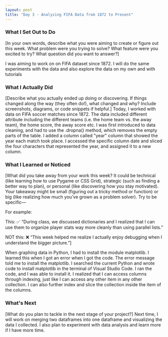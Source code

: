 ```yaml
---
layout: post
title: "Day 3 - Analyzing FIFA Data from 1872 to Present"
---
```


### What I Set Out to Do
[In your own words, describe what you were aiming to create or figure out this week. What problem were you trying to solve? What feature were you excited to try? What question did you want to answer?]

I was aiming to work on on FIFA dataset since 1872. I will do the same experiments with the data and also explore the data on my own and with tutorials


### What I Actually Did
[Describe what you actually ended up doing or discovering. If things changed along the way (they often do!), what changed and why? Include screenshots, diagrams, or code snippets if helpful.]
Today, I worked with data on FIFA soccer matches since 1872. The data included different attribute including the different teams (i.e. the home team vs. the away team), the home score, the away score etc. I was first introduced to data cleaning, and had to use the .dropna() method, which removes the empty parts of the table. I added a column called "year" column that showed the year each match took place. I accessed the specific column date and sliced the four characters that represented the year, and assigned it to a new column.


### What I Learned or Noticed
[What did you take away from your work this week? It could be technical (like learning how to use Pygame or CSS Grid), strategic (such as finding a better way to plan), or personal (like discovering how you stay motivated). Your takeaway might be small (figuring out a tricky method or function) or big (like realizing how much you’ve grown as a problem solver). Try to be specific—

For example:

This: ✅ “During class, we discussed dictionaries and I realized that I can use them to organize player stats way more cleanly than using parallel lists.”

NOT this: ❌ “This week helped me realize I actually enjoy debugging when I understand the bigger picture.”]

When graphing data in Python, I had to install the module matplotlib. I learned this when I got an error when I got the code. The error message told me to install the matplotlib. I searched the current Python and wrote code to install matplotlib in the terminal of Visual Studio Code. I ran the code, and I was able to install it.
I realized that I can access columns through indexing, just like I can access any other item in any other collection. I can also further index and slice the collection inside the item of the columns.


### What's Next
[What do you plan to tackle in the next stage of your project?]
Next time, I will work on merging two dataframes into one dataframe and visualizing the data I collected. I also plan to experiment with data analysis and learn more if I have more time.


